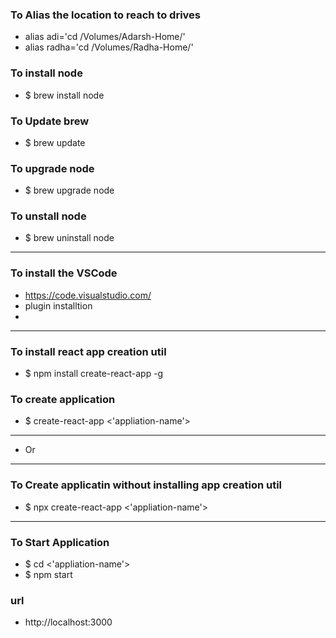


### To Alias the location to reach to drives 
* alias adi='cd /Volumes/Adarsh-Home/'
* alias radha='cd /Volumes/Radha-Home/'


### To install node 
* $ brew install node                     

### To Update brew 
* $ brew update

### To upgrade node 
* $ brew upgrade node

### To unstall node
* $ brew uninstall node

----

### To install the VSCode 

* https://code.visualstudio.com/
* plugin installtion 
* 
----

### To install react app creation util 
* $ npm install create-react-app -g

### To create application 
* $ create-react-app <'appliation-name'>
----

* Or 

----
### To Create applicatin without installing app creation util 
* $ npx create-react-app <'appliation-name'>
---

### To Start Application 
* $ cd <'appliation-name'>
* $ npm start

### url 
* http://localhost:3000




